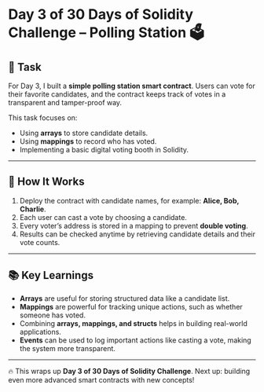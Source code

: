 # Day 3 of 30 Days of Solidity Challenge – Polling Station 🗳️

## 📌 Task

For Day 3, I built a **simple polling station smart contract**. Users can vote for their favorite candidates, and the contract keeps track of votes in a transparent and tamper-proof way.

This task focuses on:

* Using **arrays** to store candidate details.
* Using **mappings** to record who has voted.
* Implementing a basic digital voting booth in Solidity.

---

## 🚀 How It Works

1. Deploy the contract with candidate names, for example: **Alice, Bob, Charlie**.
2. Each user can cast a vote by choosing a candidate.
3. Every voter’s address is stored in a mapping to prevent **double voting**.
4. Results can be checked anytime by retrieving candidate details and their vote counts.

---

## 📚 Key Learnings

* **Arrays** are useful for storing structured data like a candidate list.
* **Mappings** are powerful for tracking unique actions, such as whether someone has voted.
* Combining **arrays, mappings, and structs** helps in building real-world applications.
* **Events** can be used to log important actions like casting a vote, making the system more transparent.

---

🔥 This wraps up **Day 3 of 30 Days of Solidity Challenge**.
Next up: building even more advanced smart contracts with new concepts!

